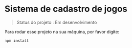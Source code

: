 # Sistema de cadastro de jogos 

> Status do projeto : Em desenvolvimento

Para rodar esse projeto na sua máquina, por favor digite:

```
npm install
```
